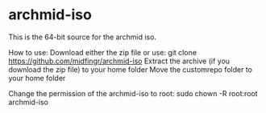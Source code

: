 # archmid-iso

This is the 64-bit source for the archmid iso.

How to use:
Download either the zip file or use:  git clone https://github.com/midfingr/archmid-iso
Extract the archive (if you download the zip file) to your home folder
Move the customrepo folder to your home folder

Change the permission of the archmid-iso to root:
sudo chown -R root:root archmid-iso
